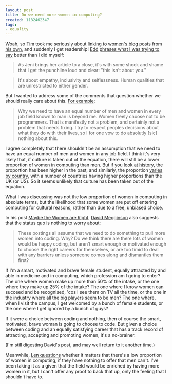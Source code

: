 ```yaml
---
layout: post
title: Do we need more women in computing?
created: 1182462347
tags:
- equality
---
```

Woah, so [Tim][1] took me seriously about [linking to women's blog posts][3] from [his own][2], and suddenly I get readership! [Edd][4] [phrases what I was trying to say][5] better than I did myself:

> As Jeni brings her article to a close, it's with some shock and shame that I get the punchline loud and clear: "this isn't about you."

> It's about empathy, inclusivity and selflessness. Human qualities that are unrestricted to either gender.

[1]: http://www.tbray.org/ongoing/ "Tim Bray's Blog"
[2]: http://www.tbray.org/ongoing/When/200x/2007/06/20/Women "More on Missing Women"
[3]: http://www.jenitennison.com/blog/node/30 "How to get women into computing"
[4]: http://times.usefulinc.com/ "Edd Dumbill's Blog"
[5]: http://times.usefulinc.com/2007/06/21-jeni "Jeni Tennison on women in computing"

But I wanted to address some of the comments that question whether we should really care about this. [For example][8]:

> Why we need to have an equal number of men and women in every job field known to man is beyond me. Women freely choose not to be programmers. That is manifestly not a problem, and certainly not a problem that needs fixing. I try to respect peoples decisions about what they do with their lives, so I for one vow to do absolutly [sic] nothing about this.

[8]: http://www.jenitennison.com/blog/node/30#comment-3546

<!--break-->

I agree completely that there shouldn't be an assumption that we need to have an equal number of men and women in any job field. I think it's very likely that, if culture is taken out of the equation, there will still be a lower proportion of women in computing than men. But if you [look at history][10], the proportion has been higher in the past, and similarly, the proportion [varies by country][9], with a number of countries having higher proportions than the UK (or US). So it seems unlikely that culture has been taken out of the equation.

What I was discussing was not the low proportion of women in computing in absolute terms, but the likelihood that some women are put off entering computing for cultural reasons, rather than due to a free, unbiased choice.

[9]: http://www.iee.org/OnComms/Circuit/benefits/Editorials/Features/girl_geeks.cfm "Why aren't more girls 'geeks'?"
[10]: http://www.swivel.com/graphs/show/8320621 "Graph of Bachelor of Computer Science Degrees, Men and Women"

In his post [Maybe the Women are Right][7], [David Megginson][6] also suggests that the status quo is nothing to worry about:

> These postings all assume that we need to do something to pull more women into coding. Why? Do we think there are there lots of women would be happy coding, but aren’t smart enough or motivated enough to choose the right careers for themselves, or are too timid to deal with any barriers unless someone comes along and dismantles them first?

If I'm a smart, motivated and brave female student, equally attracted by and able in medicine and in computing, which profession am I going to enter? The one where women make up more than 50% of the intake, or the one where they make up 25% of the intake? The one where I know women can succeed and be recognised, 'cos I see them on TV all the time, or the one in the industry where all the big players seem to be men? The one where, when I visit the campus, I get welcomed by a bunch of female students, or the one where I get ignored by a bunch of guys?

If it were a choice between coding and nothing, then of course the smart, motivated, brave woman is going to choose to code. But given a choice between coding and an equally satisfying career that has a track record of attracting, accepting and promoting women, it's a no-brainer.

(I'm still digesting David's post, and may well return to it another time.)

[6]: http://www.megginson.com/ "David Megginson"
[7]: http://www.megginson.com/blogs/quoderat/2007/06/21/maybe-the-women-are-right/ "Maybe the Women are Right"

Meanwhile, [Len questions][11] whether it matters that there's a low proportion of women in computing, if they have nothing to offer that men can't. I've been taking it as a given that the field would be enriched by having more women in it, but I can't offer any proof to back that up, only the feeling that I shouldn't have to.

[11]: http://www.jenitennison.com/blog/node/30#comment-3552
